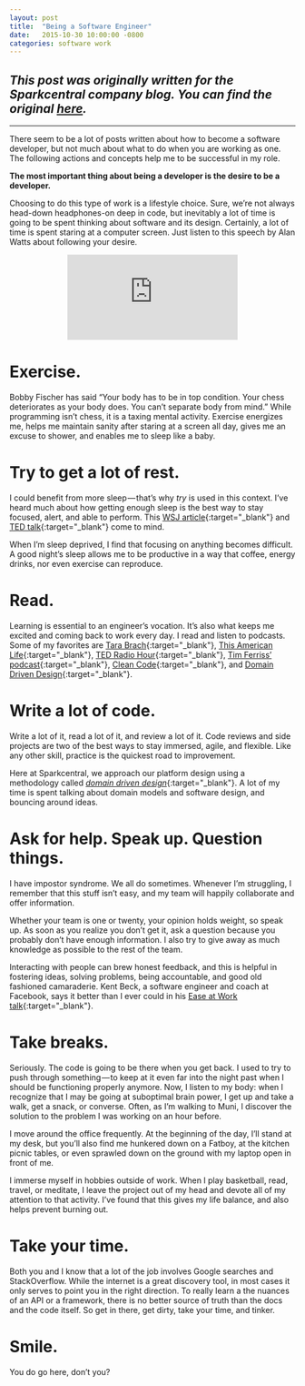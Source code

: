 ```yaml
---
layout: post
title:  "Being a Software Engineer"
date:   2015-10-30 10:00:00 -0800
categories: software work
---
```

*This post was originally written for the Sparkcentral company blog. You can find the original [here](http://www.sparkcentral.com/blog/being-a-software-engineer-2/).*
---
---

There seem to be a lot of posts written about how to become a software developer, but not much about what to do when you are working as one. The following actions and concepts help me to be successful in my role.

**The most important thing about being a developer is the desire to be a developer.**

Choosing to do this type of work is a lifestyle choice. Sure, we’re not always head-down headphones-on deep in code, but inevitably a lot of time is going to be spent thinking about software and its design. Certainly, a lot of time is spent staring at a computer screen. Just listen to this speech by Alan Watts about following your desire.

<center><iframe class="container" src="https://www.youtube.com/embed/VPCp5xsP-vk" frameborder="0" allowfullscreen></iframe></center>

# Exercise.
Bobby Fischer has said “Your body has to be in top condition. Your chess deteriorates as your body does. You can’t separate body from mind.” While programming isn’t chess, it is a taxing mental activity. Exercise energizes me, helps me maintain sanity after staring at a screen all day, gives me an excuse to shower, and enables me to sleep like a baby.

# Try to get a lot of rest.
I could benefit from more sleep — that’s why _try_ is used in this context. I’ve heard much about how getting enough sleep is the best way to stay focused, alert, and able to perform. This [WSJ article](http://www.wsj.com/articles/SB923008887262090895){:target="_blank"} and [TED talk](https://www.ted.com/talks/jeff_iliff_one_more_reason_to_get_a_good_night_s_sleep?language=en){:target="_blank"} come to mind.

When I’m sleep deprived, I find that focusing on anything becomes difficult. A good night’s sleep allows me to be productive in a way that coffee, energy drinks, nor even exercise can reproduce.

# Read.
Learning is essential to an engineer’s vocation. It’s also what keeps me excited and coming back to work every day. I read and listen to podcasts. Some of my favorites are [Tara Brach](https://www.tarabrach.com/guided-meditations/){:target="_blank"}, [This American Life](http://www.thisamericanlife.org/){:target="_blank"}, [TED Radio Hour](http://www.npr.org/programs/ted-radio-hour/?showDate=2015-08-07){:target="_blank"}, [Tim Ferriss’ podcast](http://fourhourworkweek.com/podcast/){:target="_blank"}, [Clean Code](https://www.amazon.com/Clean-Code-Handbook-Software-Craftsmanship/dp/0132350882?ie=UTF8&keywords=clean%20code&qid=1439489512&ref_=sr_1_1&s=books&sr=1-1){:target="_blank"}, and [Domain Driven Design](https://www.amazon.com/Domain-Driven-Design-Tackling-Complexity-Software/dp/0321125215?ie=UTF8&*Version*=1&*entries*=0){:target="_blank"}.

# Write a lot of code.
Write a lot of it, read a lot of it, and review a lot of it. Code reviews and side projects are two of the best ways to stay immersed, agile, and flexible. Like any other skill, practice is the quickest road to improvement.

Here at Sparkcentral, we approach our platform design using a methodology called [_domain driven design_](https://en.wikipedia.org/wiki/Domain-driven_design){:target="_blank"}. A lot of my time is spent talking about domain models and software design, and bouncing around ideas.

# Ask for help. Speak up. Question things.
I have impostor syndrome. We all do sometimes. Whenever I’m struggling, I remember that this stuff isn’t easy, and my team will happily collaborate and offer information.

Whether your team is one or twenty, your opinion holds weight, so speak up. As soon as you realize you don’t get it, ask a question because you probably don’t have enough information. I also try to give away as much knowledge as possible to the rest of the team.

Interacting with people can brew honest feedback, and this is helpful in fostering ideas, solving problems, being accountable, and good old fashioned camaraderie. Kent Beck, a software engineer and coach at Facebook, says it better than I ever could in his [Ease at Work talk](https://www.infoq.com/presentations/self-image){:target="_blank"}.

# Take breaks.
Seriously. The code is going to be there when you get back. I used to try to push through something — to keep at it even far into the night past when I should be functioning properly anymore. Now, I listen to my body: when I recognize that I may be going at suboptimal brain power, I get up and take a walk, get a snack, or converse. Often, as I’m walking to Muni, I discover the solution to the problem I was working on an hour before.

I move around the office frequently. At the beginning of the day, I’ll stand at my desk, but you’ll also find me hunkered down on a Fatboy, at the kitchen picnic tables, or even sprawled down on the ground with my laptop open in front of me.

I immerse myself in hobbies outside of work. When I play basketball, read, travel, or meditate, I leave the project out of my head and devote all of my attention to that activity. I’ve found that this gives my life balance, and also helps prevent burning out.

# Take your time.
Both you and I know that a lot of the job involves Google searches and StackOverflow. While the internet is a great discovery tool, in most cases it only serves to point you in the right direction. To really learn a the nuances of an API or a framework, there is no better source of truth than the docs and the code itself. So get in there, get dirty, take your time, and tinker.

# Smile.
You do go here, don’t you?
